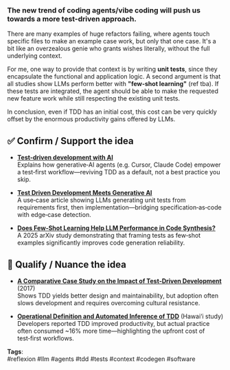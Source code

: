 ### The new trend of coding agents/vibe coding will push us towards a more **test-driven** approach.

There are many examples of huge refactors failing, where agents touch specific files to make an example case work, but only that one case. It's a bit like an overzealous genie who grants wishes literally, without the full underlying context. 

For me, one way to provide that context is by writing **unit tests**, since they encapsulate the functional and application logic. A second argument is that all studies show LLMs perform better with **"few-shot learning"** (ref tba). If these tests are integrated, the agent should be able to make the requested new feature work while still respecting the existing unit tests.

In conclusion, even if TDD has an initial cost, this cost can be very quickly offset by the enormous productivity gains offered by LLMs.

## ✅ Confirm / Support the idea

- [**Test‑driven development with AI**](https://www.builder.io/blog/test-driven-development-ai)  
  Explains how generative‑AI agents (e.g. Cursor, Claude Code) empower a test‑first workflow—reviving TDD as a default, not a best practice you skip.

- [**Test Driven Development Meets Generative AI**](https://www.btc‑embedded.com/test-driven-development-meets-generative-ai/)  
  A use‑case article showing LLMs generating unit tests from requirements first, then implementation—bridging specification‑as‑code with edge‑case detection.  

- [**Does Few‑Shot Learning Help LLM Performance in Code Synthesis?**](https://arxiv.org/pdf/2406.18181v1)  
  A 2025 arXiv study demonstrating that framing tests as few‑shot examples significantly improves code generation reliability.  

## 🧠 Qualify / Nuance the idea

- [**A Comparative Case Study on the Impact of Test‑Driven Development**](https://arxiv.org/pdf/1711.05082.pdf ) (2017)  
  Shows TDD yields better design and maintainability, but adoption often slows development and requires overcoming cultural resistance.  

- [**Operational Definition and Automated Inference of TDD**](https://csdl.ics.hawaii.edu/techreports/2009/09-01/09-01.pdf) (Hawai‘i study)  
  Developers reported TDD improved productivity, but actual practice often consumed ~16% more time—highlighting the upfront cost of test‑first workflows.  
  


**Tags**:  
#reflexion #llm #agents #tdd #tests #context #codegen #software

